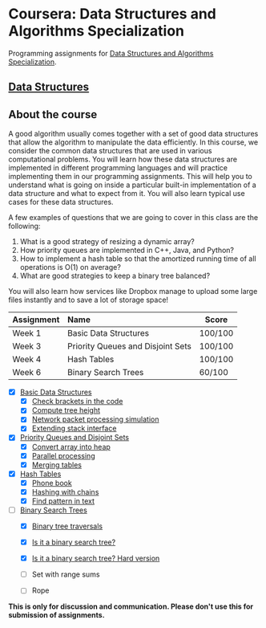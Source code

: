 # Coursera: Data Structures and Algorithms Specialization

Programming assignments for [Data Structures and Algorithms Specialization][specializationlink].

## [Data Structures][courselink]

## About the course

A good algorithm usually comes together with a set of good data structures that allow the algorithm to manipulate the data efficiently. In this course, we consider the common data structures that are used in various computational problems. You will learn how these data structures are implemented in different programming languages and will practice implementing them in our programming assignments. This will help you to understand what is going on inside a particular built-in implementation of a data structure and what to expect from it. You will also learn typical use cases for these data structures.

A few examples of questions that we are going to cover in this class are the following:
1. What is a good strategy of resizing a dynamic array?
2. How priority queues are implemented in C++, Java, and Python?
3. How to implement a hash table so that the amortized running time of all operations is O(1) on average?
4. What are good strategies to keep a binary tree balanced? 

You will also learn how services like Dropbox manage to upload some large files instantly and to save a lot of storage space!

Assignment | Name | Score
:--- | :--- | ---
Week 1 | Basic Data Structures | 100/100
Week 3 | Priority Queues and Disjoint Sets | 100/100
Week 4 | Hash Tables | 100/100
Week 6 | Binary Search Trees | 60/100

- [x] [Basic Data Structures](/../../tree/master/coursera/data-structures-algorithms-specialization/data-structures/week1_basic_data_structures)
	- [x] [Check brackets in the code](/../../tree/master/coursera/data-structures-algorithms-specialization/data-structures/week1_basic_data_structures/1_check_brackets_in_code)
	- [x] [Compute tree height](/../../tree/master/coursera/data-structures-algorithms-specialization/data-structures/week1_basic_data_structures/2_tree_height)
	- [x] [Network packet processing simulation](/../../tree/master/coursera/data-structures-algorithms-specialization/data-structures/week1_basic_data_structures/3_network_packet_processing_simulation)
	- [x] [Extending stack interface](/../../tree/master/coursera/data-structures-algorithms-specialization/data-structures/week1_basic_data_structures/4_stack_with_max)

- [x] [Priority Queues and Disjoint Sets](/../../tree/master/coursera/data-structures-algorithms-specialization/data-structures/week3_priority_queues_and_disjoint_sets)
	- [x] [Convert array into heap](/../../tree/master/coursera/data-structures-algorithms-specialization/data-structures/week3_priority_queues_and_disjoint_sets/1_make_heap)
	- [x] [Parallel processing](/../../tree/master/coursera/data-structures-algorithms-specialization/data-structures/week3_priority_queues_and_disjoint_sets/2_job_queue)
	- [x] [Merging tables](/../../tree/master/coursera/data-structures-algorithms-specialization/data-structures/week3_priority_queues_and_disjoint_sets/3_merging_tables)

- [x] [Hash Tables](/../../tree/master/coursera/data-structures-algorithms-specialization/data-structures/week4_hash_tables_and_hash_functions)
	- [x] [Phone book](/../../tree/master/coursera/data-structures-algorithms-specialization/data-structures/week4_hash_tables_and_hash_functions/1_phone_book)
	- [x] [Hashing with chains](/../../tree/master/coursera/data-structures-algorithms-specialization/data-structures/week4_hash_tables_and_hash_functions/2_hash_chains)
	- [x] [Find pattern in text](/../../tree/master/coursera/data-structures-algorithms-specialization/data-structures/week4_hash_tables_and_hash_functions/3_hash_substring)

- [ ] [Binary Search Trees](/../../tree/master/coursera/data-structures-algorithms-specialization/data-structures/week6_binary_search_trees)
	- [x] [Binary tree traversals](/../../tree/master/coursera/data-structures-algorithms-specialization/data-structures/week6_binary_search_trees/1_tree_orders)
	- [x] [Is it a binary search tree?](/../../tree/master/coursera/data-structures-algorithms-specialization/data-structures/week6_binary_search_trees/2_is_bst)
	- [x] [Is it a binary search tree? Hard version](/../../tree/master/coursera/data-structures-algorithms-specialization/data-structures/week6_binary_search_trees/3_is_bst_hard)
	- [ ] Set with range sums
	- [ ] Rope


**This is only for discussion and communication. Please don't use this for submission of assignments.**

[specializationlink]: https://www.coursera.org/specializations/data-structures-algorithms
[courselink]: https://www.coursera.org/learn/data-structures